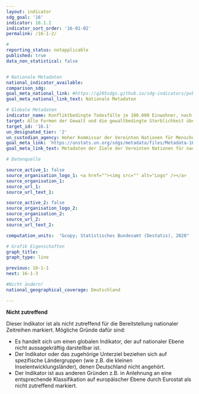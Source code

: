 ```yaml
---
layout: indicator
sdg_goal: '16'
indicator: 16.1.2
indicator_sort_order: '16-01-02'
permalink: /16-1-2/

#
reporting_status: notapplicable
published: true
data_non_statistical: false


# Nationale Metadaten
national_indicator_available:
comparison_sdg:
goal_meta_national_link: #https://g205sdgs.github.io/sdg-indicators/public/MetaDe/16.1.2.pdf
goal_meta_national_link_text: Nationale Metadaten

# Globale Metadaten
indicator_name: Konfliktbedingte Todesfälle je 100.000 Einwohner, nach Geschlecht, Alter und Ursache
target: Alle Formen der Gewalt und die gewaltbedingte Sterblichkeit überall deutlich verringern
target_id: '16.1'
un_designated_tier: '2'
un_custodian_agency: Hoher Kommissar der Vereinten Nationen für Menschenrechte (OHCHR)
goal_meta_link: 'https://unstats.un.org/sdgs/metadata/files/Metadata-16-01-02.pdf'
goal_meta_link_text: Metadaten der Ziele der Vereinten Nationen für nachhaltige Entwicklung

# Datenquelle

source_active_1: false
source_organisation_logo_1: <a href=""><img src="" alt="Logo" /></a>
source_organisation_1:
source_url_1:
source_url_text_1:

source_active_2: false
source_organisation_logo_2:
source_organisation_2:
source_url_2:
source_url_text_2:

computation_units:  "&copy; Statistisches Bundesamt (Destatis), 2020"

# Grafik Eigenschaften
graph_title:
graph_type: line

previous: 16-1-1
next: 16-1-3

#Nicht ändern!
national_geographical_coverage: Deutschland

---
```

**Nicht zutreffend**

Dieser Indikator ist als nicht zutreffend für die Bereitstellung nationaler Zeitreihen markiert. Mögliche Gründe dafür sind:
-	Es handelt sich um einen globalen Indikator, der auf nationaler Ebene nicht aussagekräftig darstellbar ist.
-	Der Indikator oder das zugehörige Unterziel beziehen sich auf spezifische Ländergruppen  (wie z.B. die kleinen Inselentwicklungsländer), denen Deutschland nicht angehört.
-	Der Indikator ist aus anderen Gründen z.B. in Anlehnung an eine entsprechende Klassifikation auf europäischer Ebene durch Eurostat als nicht zutreffend markiert.
